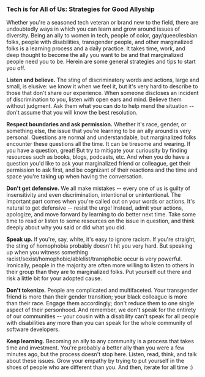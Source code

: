### Tech is for All of Us: Strategies for Good Allyship 

Whether you're a seasoned tech veteran or brand new to the field, there are undoubtedly ways in which you can learn and grow around issues of diversity.  Being an ally to women in tech, people of color, gay/queer/lesbian folks, people with disabilities, transgender people, and other marginalized folks is a learning process and a daily practice.  It takes time, work, and deep thought to become the ally you want to be and that marginalized people need you to be.  Herein are some general strategies and tips to start you off.  

**Listen and believe.**  The sting of discriminatory words and actions, large and small, is elusive: we know it when we feel it, but it's very hard to describe to those that don't share our experience.  When someone discloses an incident of discrimination to you, listen with open ears and mind.  Believe them without judgment.  Ask them what you can do to help mend the situation -- don't assume that you will know the best resolution. 

**Respect boundaries and ask permission.**  Whether it's race, gender, or something else, the issue that you're learning to be an ally around is very personal.  Questions are normal and understandable, but marginalized folks encounter these questions all the time.  It can be tiresome and wearing.  If you have a question, great!  But try to mitigate your curiousity by finding resources such as books, blogs, podcasts, etc.  And when you do have a question you'd like to ask your marginalized friend or colleague, get their permission to ask first, and be cognizant of their reactions and the time and space you're taking up when having the conversation.  

**Don't get defensive.**  We all make mistakes -- every one of us is guilty of insensitivity and even discrimination, intentional or unintentional.  The important part comes when you're called out on your words or actions.  It's natural to get defensive -- resist the urge!  Instead, admit your actions, apologize, and move forward by learning to do better next time.  Take some time to read or listen to some resources on the issue in question, and think deeply about why you said or did what you did.  

**Speak up.**  If you're, say, white, it's easy to ignore racism.  If you're straight, the sting of homophobia probably doesn't hit you very hard.  But speaking up when you witness something racist/sexist/homophobic/ablelist/transphobic occur is very powerful.  Ironically, people in the majority are often more willing to listen to others in their group than they are to marginalized folks.  Put yourself out there and risk a little bit for your adopted cause.  

**Don't tokenize.**  People are complicated and multifaceted.  Your transgender friend is more than their gender transition; your black colleague is more than their race.  Engage them accordingly; don't reduce them to one single aspect of their personhood.  And remember, we don't speak for the entirety of our communities -- your cousin with a disability can't speak for all people with disabilities any more than you can speak for the whole community of software developers.  

**Keep learning.**  Becoming an ally to any community is a process that takes time and investment.  You're probably a better ally than you were a few minutes ago, but the process doesn't stop here.  Listen, read, think, and talk about these issues.  Grow your empathy by trying to put yourself in the shoes of people who are different than you.  And then, iterate for all time :)  

